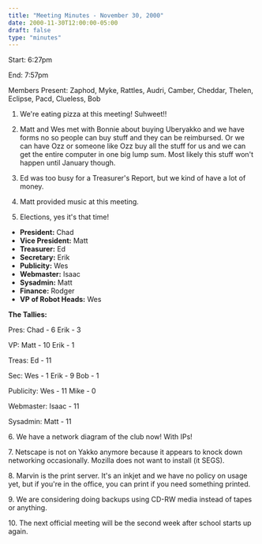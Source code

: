 ```yaml
---
title: "Meeting Minutes - November 30, 2000"
date: 2000-11-30T12:00:00-05:00
draft: false
type: "minutes"
---
```


Start: 6:27pm </p><p>
End: 7:57pm </p><p>
Members Present: Zaphod, Myke, Rattles, Audri, Camber, Cheddar, Thelen, Eclipse, Pacd, Clueless,  Bob </p><p>
1. We're eating pizza at this meeting!  Suhweet!! </p><p>
2. Matt and Wes met with Bonnie about buying Uberyakko and we have forms no so people can buy stuff and they can be reimbursed.  Or we can have Ozz or someone like Ozz buy all the stuff for us and we can get the entire computer in one big lump sum.  Most likely this stuff won't happen until January though. </p><p>
3. Ed was too busy for a Treasurer's Report, but we kind of have a lot of money. </p><p>
4. Matt provided music at this meeting. </p><p>
5. Elections, yes it's that time! </p><p>
<ul> <li><b>President:</b> Chad</li> <li><b>Vice President:</b> Matt</li> <li><b>Treasurer:</b> Ed</li> <li><b>Secretary:</b> Erik</li> <li><b>Publicity:</b> Wes</li> <li><b>Webmaster:</b> Isaac</li> <li><b>Sysadmin:</b> Matt</li> <li><b>Finance:</b> Rodger</li> <li><b>VP of Robot Heads:</b> Wes</li> </ul> </p><p>
<b>The Tallies:</b> </p><p>
Pres: Chad - 6 Erik - 3 </p><p>
VP: Matt - 10 Erik - 1 </p><p>
Treas: Ed - 11 </p><p>
Sec: Wes - 1 Erik - 9 Bob - 1 </p><p>
Publicity: Wes - 11 Mike - 0 </p><p>
Webmaster: Isaac - 11 </p><p>
Sysadmin: Matt - 11 </p><p>
6. We have a network diagram of the club now!  With IPs! </p><p>
7. Netscape is not on Yakko anymore because it appears to knock down networking occasionally.  Mozilla does not want to install (it SEGS). </p><p>
8. Marvin is the print server.  It's an inkjet and we have no policy on usage yet, but if you're in the office, you can print if you need something printed. </p><p>
9. We are considering doing backups using CD-RW media instead of tapes or anything. </p><p>
10. The next official meeting will be the second week after school starts up again. </p><p>
</p><p>
</p><p>
</p><p>
</p><p>
</p><p>
</p><p>
</p><p>
</p><p>
</p><p>
</p><p>
</p><p>
</p><p>
</p><p>
</p><p>
</p><p>
</p><p>
</p><p>
</p>
